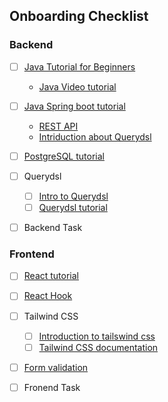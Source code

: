 ## Onboarding Checklist

### Backend 

- [ ] [Java Tutorial for Beginners](https://www.guru99.com/java-tutorial.html)
  - [Java Video tutorial](https://www.youtube.com/watch?v=Qgl81fPcLc8)
- [ ] [Java Spring boot tutorial](https://www.youtube.com/watch?v=9SGDpanrc8U)
  - [REST API](https://spring.io/guides/tutorials/rest/)
  - [Intriduction about Querydsl](https://www.baeldung.com/intro-to-querydsl)
- [ ] [PostgreSQL tutorial](https://www.postgresqltutorial.com/)
- [ ] Querydsl
  - [ ] [Intro to Querydsl](https://www.baeldung.com/intro-to-querydsl)
  - [ ] [Querydsl tutorial](https://www.baeldung.com/rest-api-search-language-spring-data-querydsl)

- [ ] Backend Task 


### Frontend

- [ ] [React tutorial](https://reactjs.org/tutorial/tutorial.html)
- [ ] [React Hook](https://reactjs.org/docs/hooks-intro.html)
- [ ] Tailwind CSS 
  - [ ] [Introduction to tailswind css](https://www.geeksforgeeks.org/tailwind-css/) 
  - [ ] [Tailwind CSS documentation](https://tailwindcss.com/docs/installation)
- [ ] [Form validation](https://www.sanity.io/guides/form-validation-with-npm-yup)

- [ ] Fronend Task 

